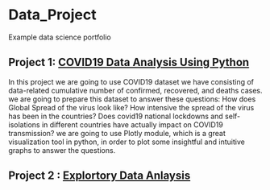 # Data_Project
Example data science portfolio

## Project 1: [COVID19 Data Analysis Using Python](https://yifanlintw.github.io/Data-Project/)
In this project we are going to use COVID19 dataset we have consisting of data-related cumulative number of confirmed, recovered, and deaths cases. we are going to prepare this dataset to answer these questions: How does Global Spread of the virus look like? How intensive the spread of the virus has been in the countries? Does covid19 national lockdowns and self-isolations in different countries have actually impact on COVID19 transmission? we are going to use Plotly module, which is a great visualization tool in python, in order to plot some insightful and intuitive graphs to answer the questions.

## Project 2 : [Explortory Data Anlaysis](https://yifanlintw.github.io/Data-Project/)

